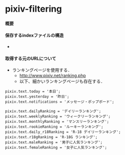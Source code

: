# pixiv-filtering

#### 概要


#### 保存するindexファイルの構造

*

#### 取得する元のURLについて

- ランキングページを使用する．
	* http://www.pixiv.net/ranking.php
	* 以下、細かいランキングページも存在する．

```
pixiv.text.today = '本日';
pixiv.text.yesterday = '昨日';
pixiv.text.notifications = 'メッセージ・ポップボード';

pixiv.text.dailyRanking = 'デイリーランキング';
pixiv.text.weeklyRanking = 'ウィークリーランキング';
pixiv.text.monthlyRanking = 'マンスリーランキング';
pixiv.text.rookieRanking = 'ルーキーランキング';
pixiv.text.daily_r18Ranking = 'R-18 デイリーランキング';
pixiv.text.r18gRanking = 'R-18G ランキング';
pixiv.text.maleRanking = '男子に人気ランキング';
pixiv.text.femaleRanking = '女子に人気ランキング';
```